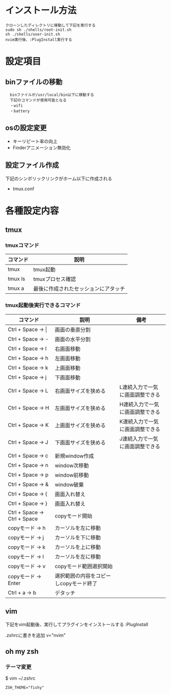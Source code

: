 # インストール方法
```
クローンしたディレクトリに移動して下記を実行する
sudo sh ./shells/root-init.sh
sh ./shells/user-init.sh
nvim実行後、:PlugInstall実行する
```

# 設定項目
## binファイルの移動
```
  binファイルが/usr/local/bin以下に移動する
  下記のコマンドが使用可能となる
  ・wifi
  ・battery
```

## osの設定変更

  - キーリピート率の向上
  - Finderアニメーション無効化

## 設定ファイル作成

  下記のシンボリックリンクがホーム以下に作成される
  - tmux.conf

# 各種設定内容
## tmux

### tmuxコマンド

  | コマンド | 説明 |
  ----|----
  | tmux | tmux起動 |
  | tmux ls | tmuxプロセス確認 |
  | tmux a | 最後に作成されたセッションにアタッチ |

### tmux起動後実行できるコマンド

  | コマンド | 説明 | 備考 |
  ----|----|----
  | Ctrl + Space → \| | 画面の垂直分割 ||
  | Ctrl + Space → - | 画面の水平分割 ||
  | Ctrl + Space → l | 右画面移動 ||
  | Ctrl + Space → h | 左画面移動 ||
  | Ctrl + Space → k | 上画面移動 ||
  | Ctrl + Space → j | 下画面移動 ||
  | Ctrl + Space → L | 右画面サイズを狭める | L連続入力で一気に画面調整できる |
  | Ctrl + Space → H | 左画面サイズを狭める | H連続入力で一気に画面調整できる |
  | Ctrl + Space → K | 上画面サイズを狭める | K連続入力で一気に画面調整できる |
  | Ctrl + Space → J | 下画面サイズを狭める | J連続入力で一気に画面調整できる |
  | Ctrl + Space → c | 新規window作成||
  | Ctrl + Space → n | window次移動|
  | Ctrl + Space → p | window前移動|
  | Ctrl + Space → & | window破棄 |
  | Ctrl + Space → { | 画面入れ替え||
  | Ctrl + Space → } | 画面入れ替え||
  | Ctrl + Space → Ctrl + Space | copyモード開始||
  | copyモード → h |カーソルを左に移動||
  | copyモード → j |カーソルを下に移動||
  | copyモード → k |カーソルを上に移動||
  | copyモード → l |カーソルを左に移動||
  | copyモード → v | copyモード範囲選択開始||
  | copyモード → Enter | 選択範囲の内容をコピーしcopyモード終了||
  | Ctrl + a → b | デタッチ ||

## vim
下記をvim起動後、実行してプラグインをインストールする
:PlugInstall

.zshrcに書きを追加
v="nvim"

## oh my zsh
### テーマ変更
	
$ vim ~/.zshrc
```
ZSH_THEME="fishy"
```
